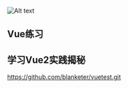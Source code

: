 
![Alt text](https://camo.githubusercontent.com/728ce9f78c3139e76fa69925ad7cc502e32795d2/68747470733a2f2f7675656a732e6f72672f696d616765732f6c6f676f2e706e67)

## Vue练习 ##
## 学习Vue2实践揭秘 ##
https://github.com/blanketer/vuetest.git

